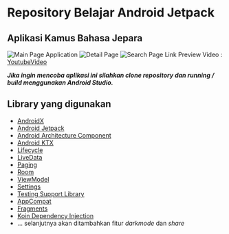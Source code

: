 
# Repository Belajar Android Jetpack  
## Aplikasi Kamus Bahasa Jepara

![Main Page Application](https://lh3.googleusercontent.com/N1Qg5voi-aU_ASULOCgt4eNiMlJW8NEiSv--vzlG0Zsy3Ss_G6WG5YEhZqtaPPK5ImEkUodEdoni "Main Page")
![Detail Page](https://lh3.googleusercontent.com/8TsXrhy_YC20XFHLJJB0d9UpukracncF37s5ro5_Gga4V-sQZ2OdmyoPvJaXZ5gdFpVHKsCweRg8 "Detail Page")
![Search Page](https://lh3.googleusercontent.com/GPASX0urRFW0hzOMmhAFKtBcao-Kj45vh1lCai6YnsipELCZaVYEE_KFmhuBWKIpLgm7BK-s7R9_ "Search Page")
Link Preview Video : [YoutubeVideo](https://www.youtube.com/watch?v=PijMjw9cuGY)

***Jika ingin mencoba aplikasi ini silahkan clone repository dan running / build menggunakan Android Studio.***

## Library yang digunakan
 - [AndroidX](https://developer.android.com/jetpack/androidx)
 - [Android Jetpack](https://developer.android.com/jetpack/)
 - [Android Architecture Component](https://developer.android.com/topic/libraries/architecture)
 - [Android KTX](https://developer.android.com/kotlin/ktx.html)
 - [Lifecycle](https://developer.android.com/topic/libraries/architecture/lifecycle)
 - [LiveData](https://developer.android.com/topic/libraries/architecture/livedata)
 - [Paging](https://developer.android.com/topic/libraries/architecture/paging/)
 - [Room](https://developer.android.com/topic/libraries/architecture/room)
 - [ViewModel](https://developer.android.com/topic/libraries/architecture/viewmodel)
 - [Settings](https://developer.android.com/guide/topics/ui/settings)
 - [Testing Support Library](https://developer.android.com/topic/libraries/testing-support-library/index.html)
 - [AppCompat](https://developer.android.com/topic/libraries/support-library/packages.html#v7-appcompat)
 - [Fragments](https://developer.android.com/guide/components/fragments)
 - [Koin Dependency Injection](https://insert-koin.io/)
 - ... selanjutnya akan ditambahkan fitur *darkmode* dan *share*

